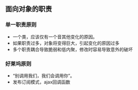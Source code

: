 ## 面向对象的职责

### 单一职责原则
- 一个类，应该仅有一个音其他变化的原因。
- 如果职责过多，对象将变得巨大，引起变化的原因过多
- 多个职责耦合导致脆弱和低内聚，修改时容易导致意外的破坏

### 好莱坞原则
- “别调用我们，我们会调用你”。
- 发布订阅模式，ajax回调函数